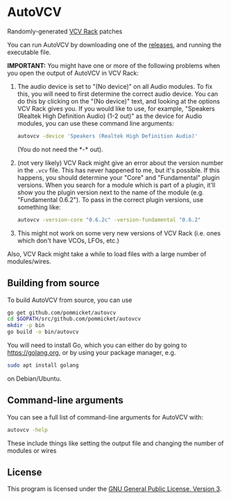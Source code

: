 # AutoVCV

Randomly-generated [VCV Rack](https://vcvrack.com/) patches

You can run AutoVCV by downloading one of the
[releases](https://github.com/pommicket/autovcv/releases),
and running the executable file.

**IMPORTANT:** You might have one or more of the following problems
when you open the output of AutoVCV in VCV Rack:
1. The audio device is set to "(No device)" on all Audio modules.
   To fix this, you will need to first determine the correct audio device.
   You can do this by clicking on the "(No device)" text, and
   looking at the options VCV Rack gives you. If you would like to use,
   for example, "Speakers (Realtek High Definition Audio) (1-2 out)" as
   the device for Audio modules, you can use these command line arguments:
   ```bash
   autovcv -device 'Speakers (Realtek High Definition Audio)'
   ```

   (You do not need the \*-\* out).

2. (not very likely)
   VCV Rack might give an error about the version number in the `.vcv` file.
   This has never happened to me, but it's possible. If this happens,
   you should determine your "Core" and "Fundamental" plugin versions.
   When you search for a module which is part of a plugin, it'll show you
   the plugin version next to the name of the module (e.g. "Fundamental 0.6.2").
   To pass in the correct plugin versions, use something like:

   ```bash
   autovcv -version-core "0.6.2c" -version-fundamental "0.6.2"
   ```
3. This might not work on some very new versions of VCV Rack (i.e. ones which don't have VCOs, LFOs, etc.)

Also, VCV Rack might take a while to load files with a large number of modules/wires.

## Building from source

To build AutoVCV from source, you can use

```bash
go get github.com/pommicket/autovcv
cd $GOPATH/src/github.com/pommicket/autovcv
mkdir -p bin
go build -o bin/autovcv
```

You will need to install Go, which you can either do by going to
https://golang.org, or by using your package manager, e.g.
```bash
sudo apt install golang
```
on Debian/Ubuntu.

## Command-line arguments


You can see a full list of command-line arguments for AutoVCV with:

```bash
autovcv -help
```

These include things like setting the output file and changing the number
of modules or wires

## License

This program is licensed under the [GNU General Public License, Version 3](https://www.gnu.org/licenses/gpl-3.0.en.html).
